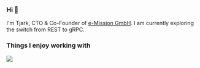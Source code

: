 ### Hi 👋

I'm Tjark, CTO & Co-Founder of [e-Mission GmbH](https://e-mission.de). I am currently exploring the switch from REST to gRPC.

### Things I enjoy working with

<img src="https://tjarkmeyer.com/images/techstack.png" />
